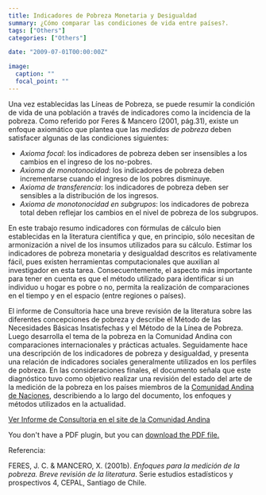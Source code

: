 ```yaml
---
title: Indicadores de Pobreza Monetaria y Desigualdad
summary: ¿Cómo comparar las condiciones de vida entre países?.
tags: ["Others"]
categories: ["Others"]

date: "2009-07-01T00:00:00Z"

image:
  caption: ""
  focal_point: ""
---
```



Una vez establecidas las Líneas de Pobreza, se puede resumir la condición de vida de una población a través de indicadores como la incidencia de la pobreza.
Como referido por Feres & Mancero (2001, pág.31), existe un enfoque axiomático que plantea que las *medidas de pobreza* deben satisfacer algunas de las condiciones siguientes:

 - *Axioma focal*: los indicadores de pobreza deben ser insensibles a los cambios en el ingreso de los no-pobres.
 - *Axioma de monotonocidad*: los indicadores de pobreza deben incrementarse cuando el ingreso de los pobres disminuye.
 - *Axioma de transferencia*: los indicadores de pobreza deben ser sensibles a la distribución de los ingresos.
 - *Axioma de monotonocidad en subgrupos*: los indicadores de pobreza total deben reflejar los cambios en el nivel de pobreza de los subgrupos.

En este trabajo resumo indicadores con fórmulas de cálculo bien establecidas en
la literatura científica y que, en principio, sólo necesitan de armonización a nivel de los insumos utilizados para su cálculo. Estimar los indicadores de pobreza monetaria y desigualdad descritos es relativamente fácil, pues existen herramientas computacionales que auxilian al investigador en esta tarea. Consecuentemente, el aspecto más importante para tener en cuenta es que el método utilizado para identificar si un individuo u hogar es pobre o no, permita la realización de comparaciones en el tiempo y en el espacio (entre regiones o países).


El informe de Consultoria hace una breve revisión de la literatura sobre las diferentes concepciones de pobreza y describe el Método de las Necesidades Básicas Insatisfechas y el Método de la Línea de Pobreza. Luego desarrolla el tema de la pobreza en la Comunidad Andina con comparaciones internacionales y prácticas actuales. Seguidamente hace una descripción de los indicadores de pobreza y desigualdad, y presenta una relación de indicadores sociales generalmente utilizados en los perfiles de pobreza. En las consideraciones finales, el documento señala que este diagnóstico tuvo como objetivo realizar una revisión del estado del arte de la medición de la pobreza en los países miembros de la [Comunidad Andina de Naciones](http://www.comunidadandina.org/), describiendo a lo largo del documento, los enfoques y métodos utilizados en la actualidad. 



[Ver Informe de Consultoria en el site de la Comunidad Andina](http://intranet.comunidadandina.org/Documentos/Reuniones/DTrabajo/SG_REG_EH_SIEH_XI_dt%203.pdf)


<object data="/files/EstudioDiagnosisProbreza.pdf" type="application/pdf"
        width="600" height="800" typemustmatch>
  <p>You don't have a PDF plugin, but you can <a href="/files/EstudioDiagnosisProbreza.pdf">download the PDF file.</a></p>
</object>






Referencia:

FERES, J. C. & MANCERO, X. (2001b). _Enfoques para la medición de la pobreza. Breve revisión de la literatura_. Serie estudios estadísticos y prospectivos 4, CEPAL, Santiago de Chile.
